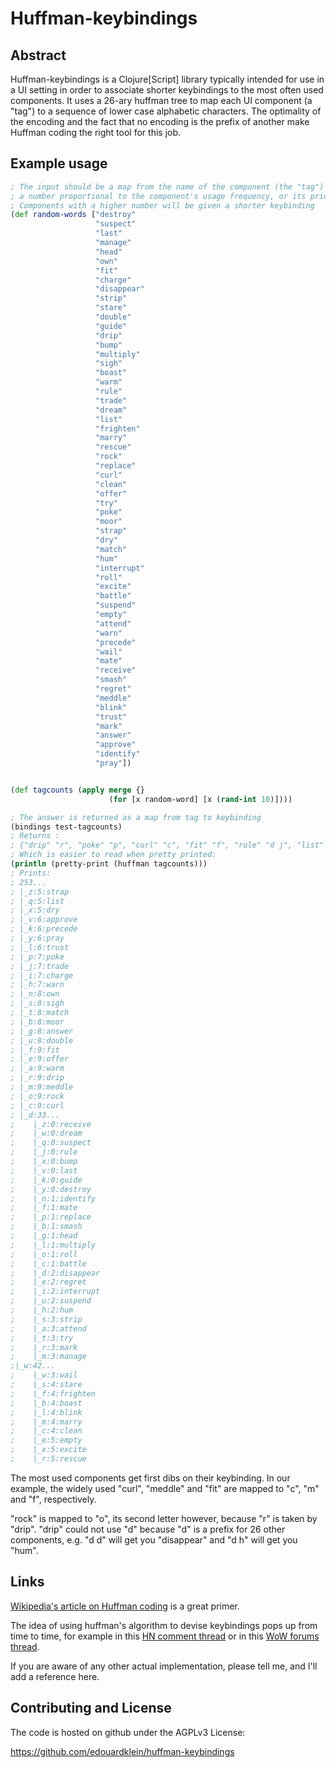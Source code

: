 # Huffman-keybindings

## Abstract

Huffman-keybindings is a Clojure[Script] library typically intended for use in a UI setting in order to associate shorter keybindings to the most often used components. It uses a 26-ary huffman tree to map each UI component (a "tag") to a sequence of lower case alphabetic characters. The optimality of the encoding and the fact that no encoding is the prefix of another make Huffman coding the right tool for this job.

## Example usage

```Clojure
; The input should be a map from the name of the component (the "tag") to 
; a number proportional to the component's usage frequency, or its priority, etc.
; Components with a higher number will be given a shorter keybinding
(def random-words ["destroy"
                   "suspect"
                   "last"
                   "manage"
                   "head"
                   "own"
                   "fit"
                   "charge"
                   "disappear"
                   "strip"
                   "stare"
                   "double"
                   "guide"
                   "drip"
                   "bump"
                   "multiply"
                   "sigh"
                   "boast"
                   "warm"
                   "rule"
                   "trade"
                   "dream"
                   "list"
                   "frighten"
                   "marry"
                   "rescue"
                   "rock"
                   "replace"
                   "curl"
                   "clean"
                   "offer"
                   "try"
                   "poke"
                   "moor"
                   "strap"
                   "dry"
                   "match"
                   "hum"
                   "interrupt"
                   "roll"
                   "excite"
                   "battle"
                   "suspend"
                   "empty"
                   "attend"
                   "warn"
                   "precede"
                   "wail"
                   "mate"
                   "receive"
                   "smash"
                   "regret"
                   "meddle"
                   "blink"
                   "trust"
                   "mark"
                   "answer"
                   "approve"
                   "identify"
                   "pray"])


(def tagcounts (apply merge {}
                      (for [x random-word] [x (rand-int 10)])))

; The answer is returned as a map from tag to keybinding
(bindings test-tagcounts)
; Returns : 
; {"drip" "r", "poke" "p", "curl" "c", "fit" "f", "rule" "d j", "list" "q", "wail" "w w", "warm" "a", "smash" "d b", "rock" "o", "boast" "w b", "multiply" "d l", "offer" "e", "dry" "x", "moor" "b", "try" "d t", "precede" "k", "suspend" "d u", "warn" "h", "guide" "d k", "disappear" "d d", "suspect" "d q", "charge" "i", "frighten" "w f", "regret" "d e", "pray" "y", "battle" "d c", "stare" "w s", "meddle" "m", "replace" "d p", "attend" "d a", "destroy" "d y", "identify" "d n", "trust" "l", "own" "n", "strap" "z", "empty" "w e", "sigh" "s", "mate" "d f", "head" "d g", "strip" "d s", "last" "d v", "interrupt" "d i", "dream" "d w", "marry" "w m", "match" "t", "double" "u", "manage" "d m", "blink" "w l", "roll" "d o", "bump" "d x", "clean" "w c", "trade" "j", "mark" "d r", "rescue" "w r", "answer" "g", "approve" "v", "receive" "d z", "excite" "w x", "hum" "d h"}
; Which is easier to read when pretty printed:
(println (pretty-print (huffman tagcounts)))
; Prints:
; 253...
; |_z:5:strap
; |_q:5:list
; |_x:5:dry
; |_v:6:approve
; |_k:6:precede
; |_y:6:pray
; |_l:6:trust
; |_p:7:poke
; |_j:7:trade
; |_i:7:charge
; |_h:7:warn
; |_n:8:own
; |_s:8:sigh
; |_t:8:match
; |_b:8:moor
; |_g:8:answer
; |_u:8:double
; |_f:9:fit
; |_e:9:offer
; |_a:9:warm
; |_r:9:drip
; |_m:9:meddle
; |_o:9:rock
; |_c:9:curl
; |_d:33...
;    |_z:0:receive
;    |_w:0:dream
;    |_q:0:suspect
;    |_j:0:rule
;    |_x:0:bump
;    |_v:0:last
;    |_k:0:guide
;    |_y:0:destroy
;    |_n:1:identify
;    |_f:1:mate
;    |_p:1:replace
;    |_b:1:smash
;    |_g:1:head
;    |_l:1:multiply
;    |_o:1:roll
;    |_c:1:battle
;    |_d:2:disappear
;    |_e:2:regret
;    |_i:2:interrupt
;    |_u:2:suspend
;    |_h:2:hum
;    |_s:3:strip
;    |_a:3:attend
;    |_t:3:try
;    |_r:3:mark
;    |_m:3:manage
;|_w:42...
;    |_w:3:wail
;    |_s:4:stare
;    |_f:4:frighten
;    |_b:4:boast
;    |_l:4:blink
;    |_m:4:marry
;    |_c:4:clean
;    |_e:5:empty
;    |_x:5:excite
;    |_r:5:rescue
```

The most used components get first dibs on their keybinding. In our example, the widely used "curl", "meddle" and "fit" are mapped to "c", "m" and "f", respectively.

"rock" is mapped to "o", its second letter however, because "r" is taken by "drip". "drip" could not use "d" because "d" is a prefix for 26 other components, e.g. "d d" will get you "disappear" and "d h" will get you "hum".

## Links

[Wikipedia's article on Huffman coding](https://en.wikipedia.org/wiki/Huffman_coding) is a great primer.

The idea of using huffman's algorithm to devise keybindings pops up from time to time, for example in this [HN comment thread](https://news.ycombinator.com/item?id=9778677) or in this [WoW forums thread](https://eu.battle.net/forums/en/wow/topic/17224953340).

If you are aware of any other actual implementation, please tell me, and I'll add a reference here.

## Contributing and License

The code is hosted on github under the AGPLv3 License:

https://github.com/edouardklein/huffman-keybindings
